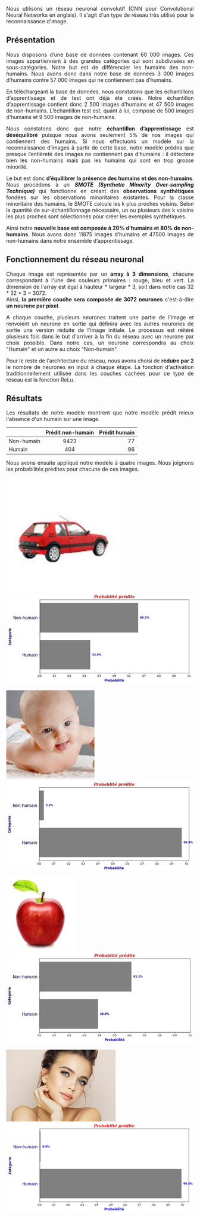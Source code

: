 <div style="text-align: justify">   
    
Nous utilisons un réseau neuronal convolutif (CNN pour Convolutional Neural Networks en anglais). Il s'agit d'un type de réseau très utilisé pour la reconnaissance d'image.  

## Présentation  

Nous disposons d’une base de données contenant 60 000 images. Ces images appartiennent à des grandes catégories qui sont subdivisées en sous-catégories. Notre but est de différencier les humains des non-humains. Nous avons donc dans notre base de données 3 000 images d’humains contre 57 000 images qui ne contiennent pas d’humains.  

En téléchargeant la base de données, nous constatons que les échantillons d’apprentissage et de test ont déjà été créés. 
Notre échantillon d’apprentissage contient donc 2 500 images d’humains et 47 500 images de non-humains. L’échantillon test est, quant à lui, composé de 500 images d’humains et 9 500 images de non-humains.  

Nous constatons donc que notre **échantillon d’apprentissage** est **déséquilibré** puisque nous avons seulement 5% de nos images qui contiennent des humains. Si nous effectuons un modèle sur la reconnaissance d’images à partir de cette base, notre modèle prédira que presque l’entièreté des images ne contiennent pas d’humains : il détectera bien les non-humains mais pas les humains qui sont en trop grosse minorité.  

Le but est donc **d’équilibrer la présence des humains et des non-humains**. Nous procédons à un ***SMOTE (Synthetic Minority Over-sampling Technique)*** qui fonctionne en créant des **observations synthétiques** fondées sur les observations minoritaires existantes. Pour la classe minoritaire des humains, le SMOTE calcule les k plus proches voisins. Selon la quantité de sur-échantillonnage nécessaire, un ou plusieurs des k voisins les plus proches sont sélectionnés pour créer les exemples synthétiques.  

Ainsi notre **nouvelle base est composée à 20% d’humains et 80% de non-humains**. Nous avons donc 11875 images d’humains et 47500 images de non-humains dans notre ensemble d’apprentissage.  
  
    
    
## Fonctionnement du réseau neuronal  

Chaque image est représentée par un **array à 3 dimensions**, chacune correspondant à l'une des couleurs primaires : rouge, bleu et vert.
La dimension de l'array est égal à hauteur * largeur * 3, soit dans notre cas 32 * 32 * 3 = 3072.  
Ainsi, **la première couche sera composée de 3072 neurones** c'est-à-dire **un neurone par pixel**.  

A chaque couche, plusieurs neurones traitent une partie de l'image et renvoient un neurone en sortie qui définira avec les autres neurones de sortie une version réduite de l'image initiale. Le processus est réitéré plusieurs fois dans le but d'arriver à la fin du réseau avec un neurone par choix possible. Dans notre cas, un neurone correspondra au choix "Humain" et un autre au choix "Non-humain".  

Pour le reste de l'architecture du réseau, nous avons choisi de **réduire par 2** le nombre de neurones en input à chaque étape. La fonction d'activation traditionnellement utilisée dans les couches cachées pour ce type de réseau est la fonction ReLu.  


## Résultats

Les résultats de notre modèle montrent que notre modèle prédit mieux l'absence d'un humain sur une image.  


|          | Prédit non-humain| Prédit humain |
|----------|:----------------:|--------------:|
|Non-humain|       9423       |       77      |
|  Humain  |        404       |       96      |
  
  
Nous avons ensuite appliqué notre modèle à quatre images. Nous joignons les probabilités prédites pour chacune de ces images.

![](https://github.com/langevinjulien/Python/blob/master/images/image1.jpg) ![](https://github.com/langevinjulien/Python/blob/master/images/image1_proba.jpg)


![](https://github.com/langevinjulien/Python/blob/master/images/image2.jpg)  ![](https://github.com/langevinjulien/Python/blob/master/images/image2_proba.jpg)

![](https://github.com/langevinjulien/Python/blob/master/images/image3.jpg)  ![](https://github.com/langevinjulien/Python/blob/master/images/image3_proba.jpg)

![](https://github.com/langevinjulien/Python/blob/master/images/image4.jpg)  ![](https://github.com/langevinjulien/Python/blob/master/images/image4_proba.png)


</div>
